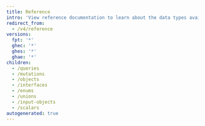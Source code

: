 ```yaml
---
title: Reference
intro: 'View reference documentation to learn about the data types available in the {% data variables.product.prodname_dotcom %} GraphQL API schema.'
redirect_from:
  - /v4/reference
versions:
  fpt: '*'
  ghec: '*'
  ghes: '*'
  ghae: '*'
children:
  - /queries
  - /mutations
  - /objects
  - /interfaces
  - /enums
  - /unions
  - /input-objects
  - /scalars
autogenerated: true
---
```




<!-- Content after this section is automatically generated -->
